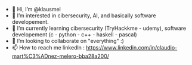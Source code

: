 - 👋 Hi, I’m @klausmel
- 👀 I’m interested in cibersecurity, AI, and basically software developement.
- 🌱 I’m currently learning cibersecurity (TryHackkme - udemy), software developement (c - python - c++ - haskell - pascal)
- 💞️ I’m looking to collaborate on "everything" :)
- 📫 How to reach me 
                      linkedln : https://www.linkedin.com/in/claudio-mart%C3%ADnez-melero-bba28a200/

<!---
klausmel/klausmel is a ✨ special ✨ repository because its `README.md` (this file) appears on your GitHub profile.
You can click the Preview link to take a look at your changes.
--->
